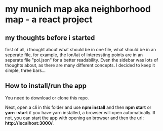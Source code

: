 # my munich map aka neighborhood map - a react project

##

## my thoughts before i started
first of all, i thought about what should be in one file, what should be in an seperate file, for example, the lon/lat of interessting points are in an seperate file "poi.json" for a better readability.
Even the sidebar was lots of thoughts about, as there are many different concepts. I decided to keep it simple, three bars...


## How to install/run the app

You need to download or clone this repo.

Next, open a cli in this folder and use **npm install** and then **npm start** or **yarn -start** if you have yarn installed, a browser will open automatically. If not, you can start the app with opening an browser and then the url: **http://localhost:3000/**.